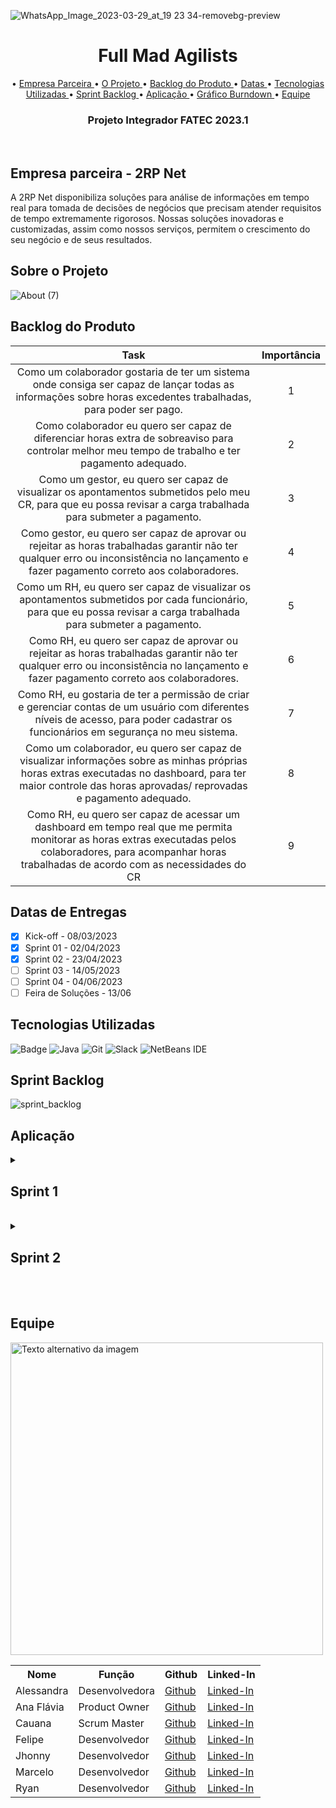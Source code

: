 

![WhatsApp_Image_2023-03-29_at_19 23 34-removebg-preview](https://user-images.githubusercontent.com/77700346/228681780-58e41d77-c02a-48f2-b03c-e537662b23c0.png)
<br id="topo">
<h1 align="center"> Full Mad Agilists</h1>
<p align="center">
• <a href ="#d"> Empresa Parceira </a>
• <a href ="#f"> O Projeto </a>
• <a href ="#a"> Backlog do Produto </a>
• <a href ="#b"> Datas </a> 
• <a href ="#c"> Tecnologias Utilizadas </a>
• <a href ="#y"> Sprint Backlog </a>
• <a href ="#e"> Aplicação </a>
• <a href ="#h"> Gráfico Burndown </a>
• <a href ="#g"> Equipe </a>
</p>
<h3 align="center"> Projeto Integrador FATEC 2023.1</h3>
<br/>

<h2>
Empresa parceira - 2RP Net
<br id=d></h2>

A 2RP Net disponibiliza soluções para análise de informações em tempo real para tomada de decisões de negócios que precisam atender requisitos de tempo extremamente rigorosos. Nossas soluções inovadoras e customizadas, assim como nossos serviços, permitem o crescimento do seu negócio e de seus resultados.

<h2>
Sobre o Projeto
<br id=f></h2>

![About (7)](https://user-images.githubusercontent.com/77700346/227825218-9093bff6-c929-46df-9240-821861bd76da.png)

<h2>Backlog do Produto<br id=a>
 
</h2>


|           Task             | Importância|
|:---------------------------------:|:----------:|
|Como um colaborador gostaria de ter um sistema onde consiga ser capaz de lançar todas as informações sobre horas excedentes trabalhadas, para poder ser pago.|1|
|Como colaborador eu quero ser capaz de diferenciar horas extra de sobreaviso para controlar melhor meu tempo de trabalho e ter pagamento adequado.|2|
|Como um gestor, eu quero ser capaz de visualizar os apontamentos submetidos pelo meu CR, para que eu possa revisar a carga trabalhada para submeter a pagamento.|3|
|Como gestor, eu quero ser capaz de aprovar ou rejeitar as horas trabalhadas garantir não ter qualquer erro ou inconsistência no lançamento e fazer pagamento correto aos colaboradores.|4|
|Como um RH, eu quero ser capaz de visualizar os apontamentos submetidos por cada funcionário, para que eu possa revisar a carga trabalhada para submeter a pagamento.|5|
|Como RH, eu quero ser capaz de aprovar ou rejeitar as horas trabalhadas garantir não ter qualquer erro ou inconsistência no lançamento e fazer pagamento correto aos colaboradores.|6|
|Como RH, eu gostaria de ter a permissão de criar e gerenciar contas de um usuário com diferentes níveis de acesso, para poder cadastrar os funcionários em segurança no meu sistema.|7|
|Como um colaborador, eu quero ser capaz de visualizar informações sobre as minhas próprias horas extras executadas no dashboard, para ter maior controle das horas aprovadas/ reprovadas e pagamento adequado.|8|
|Como RH, eu quero ser capaz de acessar um dashboard em tempo real que me permita monitorar as horas extras executadas pelos colaboradores, para acompanhar horas trabalhadas de acordo com as necessidades do CR|9|


<h2>
Datas de Entregas<br id=b>
</h2>

- [x]  Kick-off - 08/03/2023
- [x]  Sprint 01 - 02/04/2023
- [X]  Sprint 02 - 23/04/2023
- [ ]  Sprint 03 - 14/05/2023
- [ ]  Sprint 04 - 04/06/2023
- [ ]  Feira de Soluções  - 13/06

<h2>
Tecnologias Utilizadas<br id=c>
</h2>

![Badge](https://img.shields.io/badge/Figma-F24E1E?style=for-the-badge&logo=figma&logoColor=white)
![Java](https://img.shields.io/badge/java-%23ED8B00.svg?style=for-the-badge&logo=java&logoColor=white)
![Git](https://img.shields.io/badge/git-%23F05033.svg?style=for-the-badge&logo=git&logoColor=white)
![Slack](https://img.shields.io/badge/Slack-4A154B?style=for-the-badge&logo=slack&logoColor=white)
![NetBeans IDE](https://img.shields.io/badge/NetBeansIDE-1B6AC6.svg?style=for-the-badge&logo=apache-netbeans-ide&logoColor=white)


<h2>Sprint Backlog<br id=y></h2>

![sprint_backlog](https://user-images.githubusercontent.com/77700346/229319787-28698a65-c94b-431c-a9ff-c31e43137310.png)

<h2>
Aplicação<br id=e>
</h2>

<details>
<summary><h2> Sprint 1 </h2> <br id=h></summary>
<br>
<summary><h2> Fluxo de telas do colaborador </h2></summary>

![FLUXO DO COLABORADOR (1)-1](https://user-images.githubusercontent.com/77700346/229236638-33b61b8c-1ae7-43ee-b646-799ead9e12f1.png)

<summary><h2> Fluxo de telas do administrador </h2></summary>

![FLUXO DO ADMIN (1)-1](https://user-images.githubusercontent.com/77700346/229239844-a6a4e5be-9a65-4c77-acff-3f86aff17a94.png)

<summary><h2> Fluxo de telas do gestor </h2></summary>

![FLUXO-DO-GESTOR](https://user-images.githubusercontent.com/107864553/229388061-d03b1876-3069-494f-91e7-824f26a459c4.png)

<summary><h2> Diagrama Entidade-Relacionamento (DER) </h2></summary>

![diagrama_API_BD](https://user-images.githubusercontent.com/77700346/229154660-7ee5f34b-75ef-4011-b9f9-f5aeb3e4b9ee.png)

<summary><h2> Gráfico Burndown </h2></summary>
 
![burndown](https://user-images.githubusercontent.com/77700346/228703826-0ac94c3a-b5bb-42ce-86df-ca5973588fab.jpg)

</details>
<details>
<summary><h2> Sprint 2 </h2> <br id=h></summary>
<br>

<summary><h2>Demonstração da Aplicação</h2></summary>

https://user-images.githubusercontent.com/111532905/233873378-fd9781db-63b0-48b3-94e4-734bc344a183.mp4

<summary><h2> Gráfico Burndown </h2> <br id=h></summary>

<img src="https://user-images.githubusercontent.com/77700346/233811650-34536350-a363-46ee-b151-af87a74ec6e0.jpeg" alt="Texto alternativo da imagem" style="width: 650px;"/>
</details>


<br>

<h2>Equipe<br id=g></h2>

<table>
  <tr>
    <th><b>Nome</b></th>
    <th><b>Função</b></th>
    <th><b>Github</b></th>
    <th><b>Linked-In</b></th>
  </tr>
  <tr>
    <td>Alessandra</td>
    <td>Desenvolvedora</td>
    <td><a href="https://github.com/Alemoreira-00">Github</a></td>
    <td><a href="https://www.linkedin.com/in/alessandra-moreira-780b76183">Linked-In</a></td>
  </tr>
  <tr>
    <td>Ana Flávia</td>
    <td>Product Owner</td>
    <td><a href="https://github.com/anadamascenos">Github</a></td>
    <td><a href="https://www.linkedin.com/in/anadamascenos/">Linked-In</a></td>
  </tr>
    <tr>
    <td>Cauana</td>
    <td>Scrum Master</td>
    <td><a href="https://github.com/Cauana">Github</a></td>
    <td><a href="https://www.linkedin.com/in/cauanadias/">Linked-In</a></td>
  </tr>
  <tr>
    <td>Felipe</td>
    <td>Desenvolvedor</td>
    <td><a href="https://github.com/flpcsr">Github</a></td>
    <td><a href="https://www.linkedin.com/in/felipe-cesar-3b79938a">Linked-In</a></td>
  </tr>
  <tr>
    <td>Jhonny</td>
    <td>Desenvolvedor</td>
    <td><a href="https://github.com/dutrajy">Github</a></td>
    <td><a href="https://www.linkedin.com/in/jnydutra/">Linked-In</a></td>
  </tr>
    <tr>
    <td>Marcelo</td>
    <td>Desenvolvedor</td>
    <td><a href="https://github.com/Marcelofbd">Github</a></td>
    <td><a href="https://www.linkedin.com/in/marcelofbd">Linked-In</a></td>
  </tr>
  <tr>
    <td>Ryan</td>
    <td>Desenvolvedor</td>
    <td><a href="https://github.com/ryanlanziloti">Github</a></td>
    <td><a href="https://www.linkedin.com/in/ryan-lanziloti-de-faria-teixeira-67a38822b/">Linked-In</a></td>
  </tr>

<img src="https://user-images.githubusercontent.com/77700346/233794780-18e3c6f9-d65d-4795-a324-6afb911c5bbf.jpeg" alt="Texto alternativo da imagem" style="width: 500px;"/>
 
</table>
<br/>
 



